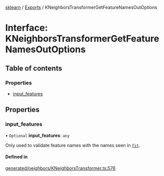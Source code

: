 [sklearn](../readme.md) / [Exports](../modules.md) / KNeighborsTransformerGetFeatureNamesOutOptions

# Interface: KNeighborsTransformerGetFeatureNamesOutOptions

## Table of contents

### Properties

- [input\_features](KNeighborsTransformerGetFeatureNamesOutOptions.md#input_features)

## Properties

### input\_features

• `Optional` **input\_features**: `any`

Only used to validate feature names with the names seen in [`fit`](#sklearn.neighbors.KNeighborsTransformer.fit "sklearn.neighbors.KNeighborsTransformer.fit").

#### Defined in

[generated/neighbors/KNeighborsTransformer.ts:576](https://github.com/transitive-bullshit/scikit-learn-ts/blob/367336a/packages/sklearn/src/generated/neighbors/KNeighborsTransformer.ts#L576)
